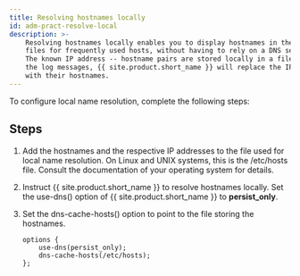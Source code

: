 ```yaml
---
title: Resolving hostnames locally
id: adm-pract-resolve-local
description: >-
    Resolving hostnames locally enables you to display hostnames in the log
    files for frequently used hosts, without having to rely on a DNS server.
    The known IP address -- hostname pairs are stored locally in a file. In
    the log messages, {{ site.product.short_name }} will replace the IP addresses of known hosts
    with their hostnames.
---
```


To configure local name resolution, complete the following steps:

## Steps

1. Add the hostnames and the respective IP addresses to the file used
    for local name resolution. On Linux and UNIX systems, this is the
    /etc/hosts file. Consult the documentation of your operating system
    for details.

2. Instruct {{ site.product.short_name }} to resolve hostnames locally. Set the use-dns()
    option of {{ site.product.short_name }} to **persist\_only**.

3. Set the dns-cache-hosts() option to point to the file storing the
    hostnames.

    ```config
    options {
        use-dns(persist_only);
        dns-cache-hosts(/etc/hosts);
    };
    ```

